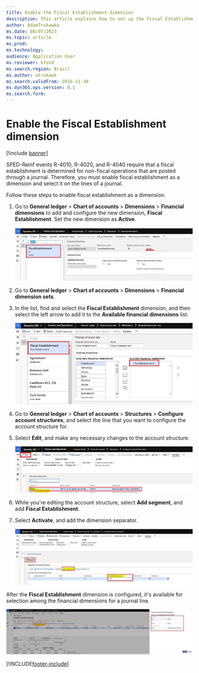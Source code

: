 ```yaml
---
title: Enable the Fiscal Establishment dimension
description: This article explains how to set up the Fiscal Establishment dimension for the SPED-Reinf.
author: AdamTrukawka
ms.date: 08/07/2023
ms.topic: article
ms.prod: 
ms.technology: 
audience: Application User
ms.reviewer: kfend
ms.search.region: Brazil
ms.author: atrukawk
ms.search.validFrom: 2016-11-30
ms.dyn365.ops.version: 8.1
ms.search.form: 
---
```


# Enable the Fiscal Establishment dimension

[!include [banner](../../includes/banner.md)]

SPED-Reinf events R-4010, R-4020, and R-4040 require that a fiscal establishment is determined for non-fiscal operations that are posted through a journal. Therefore, you must enable fiscal establishment as a dimension and select it on the lines of a journal.

Follow these steps to enable fiscal establishment as a dimension.

1. Go to **General ledger** \> **Chart of accounts** \> **Dimensions** \> **Financial dimensions** to add and configure the new dimension, **Fiscal Establishment**. Set the new dimension as **Active**.

    ![New dimension on the Fiscal dimensions page.](../media/bra-fiscal-dimenssions.png)

2. Go to **General ledger** \> **Chart of accounts** \> **Dimensions** \> **Financial dimension sets**.
3. In the list, find and select the **Fiscal Establishment** dimension, and then select the left arrow to add it to the **Available financial dimensions** list.

    ![Adding the new dimension to the Available financial dimensions list on the Fiscal dimension sets page.](../media/bra-fiscal-establishment.png)

4. Go to **General ledger** \> **Chart of accounts** \> **Structures** \> **Configure account structures**, and select the line that you want to configure the account structure for.
5. Select **Edit**, and make any necessary changes to the account structure.

    ![Edit button on the Account structures page.](../media/bra-acc-structure.png)

6. While you're editing the account structure, select **Add segment**, and add **Fiscal Establishment**.
7. Select **Activate**, and add the dimension separator.

    ![Adding a segment to the account structure.](../media/bra-add-segment.png)

After the **Fiscal Establishment** dimension is configured, it's available for selection among the financial dimensions for a journal line.

![Financial dimensions being selected for a journal line.](../media/bra-sel-dim.png)

[!INCLUDE[footer-include](../../../includes/footer-banner.md)]
